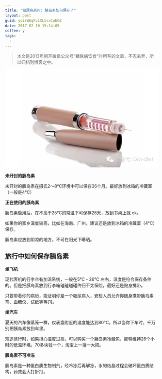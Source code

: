 ```yaml
---
title: "糖尿病系列: 胰岛素如何保存？"
layout: post
guid: yoirWQqFv1XL5cxCubOB
date: 2017-02-10 15:14:05
coffee: y
tags:
  - 
---
```


> 本文是2013年间开微信公众号"糖尿病饮食"时所写的文章，不忍丢弃，所以归档到博客之中。

![](/media/files/2017-02-10-store-insulin.jpg)

**未开封的胰岛素**

未开封的胰岛素在摄氏2～8℃环境中可以保存36个月。最好放到冰箱的冷藏室（一般是4℃）

**正在使用的胰岛素**

胰岛素启用后，在不高于25℃的常温下可保存28天，放到书桌上就 ok。

如果你的家乡温度较高，比如在海南、广州，建议还是放到冰箱的冷藏室（4℃）保存。

胰岛素应放到阴凉的地方，不可在阳光下曝晒。

## 旅行中如何保存胰岛素

**坐飞机**

现代客机的行李仓有加温系统，一般在5℃ - 26℃ 左右，温度是符合保存条件的。但是把胰岛素放到行李箱磕磕碰碰终归不太保险，最好还是贴身携带。

只要带着你的病历，能证明你是一个糖尿病人，安检人员允许你随身携带胰岛素笔、血糖仪、试纸等等[1]。


**坐汽车**

夏天的汽车像蒸笼一样，仪表盘附近的温度能达到80℃。所以当你下车时，千万别把胰岛素放到车里。

短途旅行时，如果担心温度过高，可以购买一个胰岛素冷藏包，能够维持26个小时的低温环境。70多块钱一个，淘宝上一搜一大把。

**胰岛素不可冷冻**

胰岛素是一种蛋白质生物制剂，经冷冻后再解冻，水的结晶过程会破坏蛋白质结构，药效会大打折扣。
